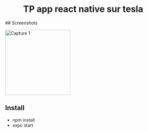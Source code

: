 <h1 align="center">
TP app react native sur tesla 
</h1>
## Screenshots

<img
		width="210"
		alt="Capture 1"
		src="https://zupimages.net/up/22/01/o771.png">
    
   

## Install

- npm install
- expo start

